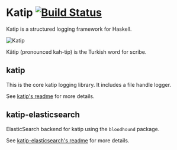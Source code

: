 # Katip [![Build Status](https://travis-ci.org/Soostone/katip.svg?branch=master)](https://travis-ci.org/Soostone/katip)

Katip is a structured logging framework for Haskell.

![Katip](./katip.jpg)

Kâtip (pronounced kah-tip) is the Turkish word for scribe.

## katip

This is the core katip logging library. It includes a file handle
logger.

See [katip's readme](./katip/README.md) for more details.


## katip-elasticsearch

ElasticSearch backend for katip using the `bloodhound` package.

See [katip-elasticsearch's readme](./katip-elasticsearch/README.md) for more details.
